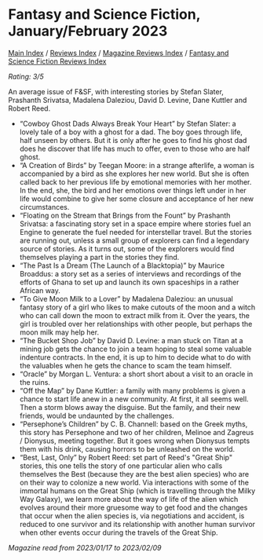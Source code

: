 # Fantasy and Science Fiction, January/February 2023

[Main Index](../../../README.md) / [Reviews Index](../../README.md) / [Magazine Reviews Index](../README.md) / [Fantasy and Science Fiction Reviews Index](README.md)

*Rating: 3/5*

An average issue of F&SF, with interesting stories by Stefan Slater, Prashanth Srivatsa, Madalena Daleziou, David D. Levine, Dane Kuttler and Robert Reed.

- “Cowboy Ghost Dads Always Break Your Heart” by Stefan Slater: a lovely tale of a boy with a ghost for a dad. The boy goes through life, half unseen by others. But it is only after he goes to find his ghost dad does he discover that life has much to offer, even to those who are half ghost.
- “A Creation of Birds” by Teegan Moore: in a strange afterlife, a woman is accompanied by a bird as she explores her new world. But she is often called back to her previous life by emotional memories with her mother. In the end, she, the bird and her emotions over things left under in her life would combine to give her some closure and acceptance of her new circumstances.
- “Floating on the Stream that Brings from the Fount” by Prashanth Srivatsa: a fascinating story set in a space empire where stories fuel an Engine to generate the fuel needed for interstellar travel. But the stories are running out, unless a small group of explorers can find a legendary source of stories. As it turns out, some of the explorers would find themselves playing a part in the stories they find.
- “The Past Is a Dream (The Launch of a Blacktopia)” by Maurice Broaddus: a story set as a series of interviews and recordings of the efforts of Ghana to set up and launch its own spaceships in a rather African way.
- “To Give Moon Milk to a Lover” by Madalena Daleziou: an unusual fantasy story of a girl who likes to make cutouts of the moon and a witch who can call down the moon to extract milk from it. Over the years, the girl is troubled over her relationships with other people, but perhaps the moon milk may help her.
- “The Bucket Shop Job” by David D. Levine: a man stuck on Titan at a mining job gets the chance to join a team hoping to steal some valuable indenture contracts. In the end, it is up to him to decide what to do with the valuables when he gets the chance to scam the team himself.
- “Oracle” by Morgan L. Ventura: a short short about a visit to an oracle in the ruins.
- “Off the Map” by Dane Kuttler: a family with many problems is given a chance to start life anew in a new community. At first, it all seems well. Then a storm blows away the disguise. But the family, and their new friends, would be undaunted by the challenges.
- “Persephone’s Children” by C. B. Channell: based on the Greek myths, this story has Persephone and two of her children, Melinoe and Zagreus / Dionysus, meeting together. But it goes wrong when Dionysus tempts them with his drink, causing horrors to be unleashed on the world.
- “Best, Last, Only” by Robert Reed: set part of Reed's "Great Ship" stories, this one tells the story of one particular alien who calls themselves the Best (because they are the best alien species) who are on their way to colonize a new world. Via interactions with some of the immortal humans on the Great Ship (which is travelling through the Milky Way Galaxy), we learn more about the way of life of the alien which evolves around their more gruesome way to get food and the changes that occur when the alien species is, via negotiations and accident, is reduced to one survivor and its relationship with another human survivor when other events occur during the travels of the Great Ship.

*Magazine read from 2023/01/17 to 2023/02/09*

